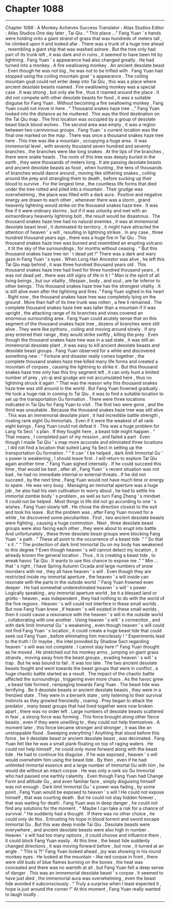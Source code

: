 
# Chapter 1088


---

Chapter 1088 : A Monkey Achieves Success
Translator :
Atlas Studios
Editor :
Atlas Studios
One day later , Tai Qiu .
“ This place …” Fang Yuan ’ s hands were holding onto a giant strand of grass that was hundreds of meters tall , he climbed upon it and looked afar .
There was a trunk of a huge tree ahead , resembling a giant ship that was washed ashore .
But the tree only had part of its trunk left , it was dark and in ruins , it seemed to have been hit by lightning .
Fang Yuan ’ s appearance had also changed greatly .
He had turned into a monkey .
A fire swallowing monkey .
An ancient desolate beast .
Even though he was not big , he was not to be trifled with .
Fang Yuan had stopped using the coiling mountain goat ’ s appearance . The coiling mountain goat could not enter deep into Tai Qiu , this was a place where ancient desolate beasts roamed .
Fire swallowing monkey was a special case .
It was strong , but only ate fire , thus it roamed around the place . It did not compete with other desolate beasts for food , it was a suitable disguise for Fang Yuan .
Without becoming a fire swallowing monkey , Fang Yuan could not move in here .
“ Thousand snakes haze tree …” Fang Yuan looked into the distance as he muttered .
This was the third destination on the Tai Qiu map .
The first location was occupied by a group of desolate beast black blood wolves . The second area was empty , it was a region between two carnivorous groups .
Fang Yuan ’ s current location was the final one marked on the map .
There was once a thousand snakes haze tree here .
This tree was like a mountain , occupying a huge area . It was immemorial level , with seventy thousand seven hundred and seventy branches , the branches were like long snakes . At the tips of the branches , there were snake heads .
The roots of this tree was deeply buried in the earth , they were thousands of meters long . It ate passing desolate beasts and ancient desolate beasts as food , when hunting , the tens of thousands of branches would dance around , moving like slithering snakes , coiling around the prey and strangling them to death , before sucking up their blood to survive .
For the longest time , the countless life forms that died under the tree rotted and piled into a mountain . Their grudge was overwhelming , the place was filled with a dark aura .
Positive and negative energy are drawn to each other , whenever there was a storm , grand heavenly lightning would strike on the thousand snakes haze tree .
It was fine if it were ordinary storms , but if it was unlucky and met with an extraordinary heavenly lightning bolt , the result would be disastrous .
The thousand snakes haze tree had no natural enemies , it was at immemorial desolate beast level , it dominated its territory , it might have attracted the attention of heaven ’ s will , resulting in lightning strikes .
In any case , three hundred thousand years ago , there was a huge fire in Tai Qiu . This thousand snakes haze tree was burned and resembled an erupting volcano , it lit the sky of the surroundings , for months without ceasing .
“ But this thousand snakes haze tree isn ’ t dead yet !” There was a dark and wary gaze in Fang Yuan ’ s eyes .
When Long Hair Ancestor was alive , he left this Tai Qiu map behind , it was three hundred thousand years old .
This thousand snakes haze tree had lived for three hundred thousand years , it was not dead yet , there was still signs of life in it !
“ Man is the spirit of all living beings , but our vitality , lifespan , body , and soul , are far inferior to other beings . This thousand snakes haze tree has the strongest vitality . It is still alive even after the lightning and fires .” Fang Yuan sighed in his heart .
Right now , the thousand snakes haze tree was completely lying on the ground . More than half of its tree trunk was rotten , a few li remained .
The complete thousand snakes haze tree was taller than a mountain if it was upright , the attacking range of its branches and vines covered an enormous surrounding area .
Fang Yuan could acutely sense that on this segment of the thousand snakes haze tree , dozens of branches were still alive . They were like pythons , coiling and moving around slowly . If any prey entered their range , they would strike swiftly , killing the prey .
Even though the thousand snakes haze tree was in a sad state , it was still an immemorial desolate plant , it was easy to kill ancient desolate beasts and desolate beast groups .
Fang Yuan observed for a while and discovered something new : “ Fortune and disaster really comes together , the complete thousand snakes haze tree killed many life forms and created a mountain of corpses , causing the lightning to strike it . But this thousand snakes haze tree only has this tiny segment left , it can only hunt a limited number of prey , yin qi and grudge are not accumulated here , thus no lightning struck it again .”
That was the reason why this thousand snakes haze tree was still around in the world .
But Fang Yuan frowned gradually .
He took a huge risk in coming to Tai Qiu , it was to find a suitable location to set up the transportation Gu formation .
There were three locations indicated in Tai Qiu for Fang Yuan to visit .
The first two were gone , and the third was unsuitable .
Because the thousand snakes haze tree was still alive .
This was an immemorial desolate plant , it had incredible battle strength , rivaling rank eight Gu Immortals . Even if it were the weakest of all rank eight beings , Fang Yuan could not defeat it . This was a huge problem for Lang Ya Sect ’ s plan .
If they fought here , a beast tide might happen .
“ That means , I completed part of my mission , and failed a part . Even though I made Tai Qiu ’ s map more accurate and eliminated three locations , I did not find a location that suited Lang Ya Sect in setting up the transportation Gu formation .”
“ It can ’ t be helped , dark limit Immortal Gu ’ s power is weakening , I should leave first . I will return to explore Tai Qiu again another time .”
Fang Yuan sighed internally .
If he could succeed this time , that would be best , after all , Fang Yuan ’ s recent situation was not bad , he had no immediate internal or external threats .
If he did not succeed , by the next time , Fang Yuan would not have much time or energy to spare .
He was very busy .
Managing an immortal aperture was a huge job , he also had his own cultivation to worry about , he had to settle his immortal zombie body ’ s problem , as well as turn Fang Zheng ’ s mindset .
It could not be helped . Most things in life did not go according to one ’ s wishes .
Fang Yuan slowly left .
He chose the direction closest to the exit and took his leave .
But the problem was , after Fang Yuan moved for a while , he discovered some peculiarities .
First , two ancient desolate beasts were fighting , causing a huge commotion . Next , three desolate beast groups were also facing each other , they were about to erupt into battle .
And unfortunately , these three desolate beast groups were blocking Fang Yuan ’ s path .
“ These all point to the occurrence of a beast tide .”
“ So that ’ s it .”
“ The protection of dark limit Immortal Gu on my body has weakened to this degree ? Even though heaven ’ s will cannot detect my location , it already known the general location . Thus , it is creating a beast tide , to wreak havoc Tai Qiu . It wants to use this chance to expose me .”
“ Mm … that ’ s right , I have Spring Autumn Cicada and large numbers of snow monsters with me , they all have heaven ’ s will . Even though they are restricted inside my immortal aperture , the heaven ’ s will inside can resonate with the parts in the outside world .”
Fang Yuan frowned even deeper .
He had somewhat underestimated heaven ’ s will ’ s power .
Logically speaking , any immortal aperture world , be it a blessed land or grotto - heaven , was independent , they had nothing to do with the world of the five regions . Heaven ’ s will could not interfere in these small worlds .
But now Fang Yuan knew , if heaven ’ s will existed in these small worlds , then it could cause a resonance with the heaven ’ s will in the outside world , collaborating with one another .
Using heaven ’ s will ’ s connection , and with dark limit Immortal Gu ’ s weakening , even though heaven ’ s will could not find Fang Yuan ’ s location , it could create a huge beast tide that could seek out Fang Yuan , before eliminating him mercilessly !
“ Experiments lead to the truth ! Or maybe , the intel provided by Shadow Sect regarding heaven ’ s will was not complete . I cannot stay here !” Fang Yuan thought as he moved .
He stretched out his monkey arms , jumping on giant grass strands , moving away from the beast groups , evading heaven ’ s will ’ s trap .
But he was bound to fail .
It was too late .
The two ancient desolate beasts fought and went towards the beast groups that were in conflict , a huge chaotic battle started as a result .
The impact of the chaotic battle affected the surroundings , triggering even more chaos .
As the havoc grew , a beast tide formed , rampaging towards Fang Yuan .
The beast tide was terrifying .
Be it desolate beasts or ancient desolate beasts , they were in a frenzied state .
They were in a berserk state , only listening to their survival instincts as they growled frenziedly , roaring .
Prey began to attack the predator , many beast groups that had lived together were now broken apart , there was no order left .
Large numbers of desolate beasts scattered in fear , a strong force was forming . This force brought along other fierce beasts , even if they were unwilling to , they could not help themselves .
A moment later , this force became stronger and stronger , it was like an unstoppable flood .
Sweeping everything ! Anything that stood before this force , be it desolate beast or ancient desolate beast , was decimated .
Fang Yuan felt like he was a small plank floating on top of raging waters .
He could not help himself , he could only move forward along with the beast tide .
He had to continue his disguise , if he was exposed , heaven ’ s will would overwhelm him using the beast tide . By then , even if he had unlimited immortal essence and a large number of Immortal Gu with him , he would die without an intact corpse .
He was only a rank six Gu Immortal who had passed one earthly calamity .
Even though Fang Yuan had Change Form and attitude Gu , and even familiar face , simply disguising himself was not enough .
Dark limit Immortal Gu ’ s power was fading , by some point , Fang Yuan would be exposed to heaven ’ s will !
He could not expose himself , that was courting death . But he could not stay hidden forever , that was waiting for death .
Fang Yuan was in deep danger , he could not find any solutions for the moment .
“ Maybe I can take a risk for a chance of survival .” He suddenly had a thought .
If there was no other choice , he could only do this .
Entrusting his hope in blood torrent and sword escape Immortal Gu .
But this was deep inside Tai Qiu .
Desolate beasts were everywhere , and ancient desolate beasts were also high in number . Heaven ’ s will had too many options , it could choose and influence them , it could block Fang Yuan easily .
At this time , the beast tide suddenly changed directions , it was moving forward before , but now , it turned at an angle .
“ This is ?!” Fang Yuan looked ahead , joy was showing in his round monkey eyes .
He looked at the mountain - like red corpse in front , there were still buds of blue flames burning on the bones , the heat was concealed and there was no warmth at all , but Fang Yuan felt a deep sense of danger .
This was an immemorial desolate beast ’ s corpse .
It seemed to have just died , the immemorial aura was overwhelming , even the beast tide avoided it subconsciously .
“ Truly a surprise when I least expected it , hope is just around the corner !” At this moment , Fang Yuan really wanted to laugh loudly .

---

